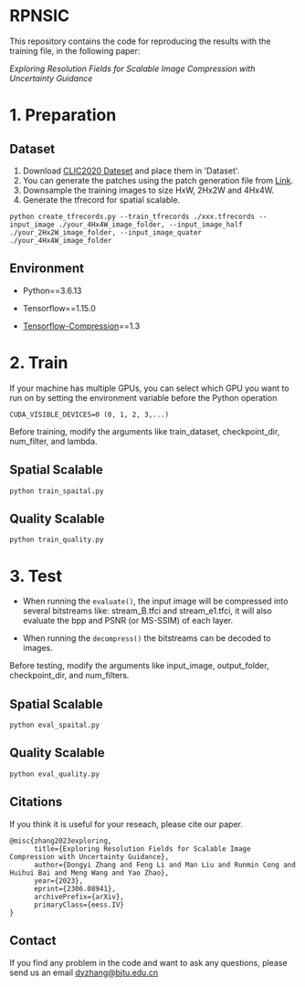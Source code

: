 # RPNSIC

This repository contains the code for reproducing the results with the training file, in the following paper:

_Exploring Resolution Fields for Scalable Image Compression with Uncertainty Guidance_

# 1. Preparation

## Dataset
1. Download [CLIC2020 Dateset](https://tensorflow.google.cn/datasets/catalog/clic) and place them in 'Dataset\'.
2. You can generate the patches using the patch generation file from [Link](https://github.com/liujiaheng/CompressionData).
3. Downsample the training images to size HxW, 2Hx2W and 4Hx4W.
4. Generate the tfrecord for spatial scalable.
```
python create_tfrecords.py --train_tfrecords ./xxx.tfrecords --input_image ./your_4Hx4W_image_folder, --input_image_half ./your_2Hx2W_image_folder, --input_image_quater ./your_4Hx4W_image_folder
```

## Environment

* Python==3.6.13

* Tensorflow==1.15.0

* [Tensorflow-Compression](https://github.com/tensorflow/compression)==1.3

# 2. Train

If your machine has multiple GPUs, you can select which GPU you want to run on by setting the environment variable before the Python operation
```
CUDA_VISIBLE_DEVICES=0 (0, 1, 2, 3,...)
```

Before training, modify the arguments like train_dataset, checkpoint_dir, num_filter, and lambda.

## Spatial Scalable
```
python train_spaital.py
```

## Quality Scalable
```
python train_quality.py
```

# 3. Test

* When running the `evaluate()`, the input image will be compressed into several bitstreams like: stream_B.tfci and stream_e1.tfci, it will also evaluate the bpp and PSNR (or MS-SSIM) of each layer.

* When running the `decompress()` the bitstreams can be decoded to images.

Before testing, modify the arguments like input_image, output_folder, checkpoint_dir, and num_filters.

## Spatial Scalable
```
python eval_spaital.py
```

## Quality Scalable
```
python eval_quality.py
```

## Citations
If you think it is useful for your reseach, please cite our paper.
```
@misc{zhang2023exploring,
      title={Exploring Resolution Fields for Scalable Image Compression with Uncertainty Guidance}, 
      author={Dongyi Zhang and Feng Li and Man Liu and Runmin Cong and Huihui Bai and Meng Wang and Yao Zhao},
      year={2023},
      eprint={2306.08941},
      archivePrefix={arXiv},
      primaryClass={eess.IV}
}
```

## Contact
If you find any problem in the code and want to ask any questions, please send us an email
dyzhang@bjtu.edu.cn
